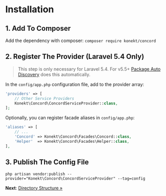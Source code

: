 # Installation

## 1. Add To Composer

Add the dependency with composer: `composer require konekt/concord`

## 2. Register The Provider (Laravel 5.4 Only)

> This step is only necessary for Laravel 5.4. For v5.5+ [Package Auto Discovery](https://laravel.com/docs/5.5/packages#package-discovery) does this automatically.

In the `config/app.php` configuration file, add to the provider array:

```php
'providers' => [
    // Other Service Providers
    Konekt\Concord\ConcordServiceProvider::class,
];
```

Optionally, you can register facade aliases in `config/app.php`:

```php
'aliases' => [
    // ...
    'Concord' => Konekt\Concord\Facades\Concord::class,
    'Helper'  => Konekt\Concord\Facades\Helper::class,
],
```

## 3. Publish The Config File

```
php artisan vendor:publish --provider="Konekt\Concord\ConcordServiceProvider" --tag=config
```

**Next**: [Directory Structure &raquo;](directory-structure.md)